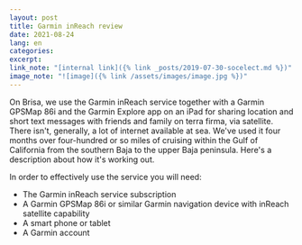 ```yaml
---
layout: post
title: Garmin inReach review
date: 2021-08-24
lang: en
categories:
excerpt:
link_note: "[internal link]({% link _posts/2019-07-30-socelect.md %})"
image_note: "![image]({% link /assets/images/image.jpg %})"
---
```


On Brisa, we use the Garmin inReach service together with a Garmin GPSMap 86i
and the Garmin Explore app on an iPad for sharing location and short
text messages with friends and family on terra firma, via satellite.
There isn't, generally, a lot of internet available at sea.
We've used it four months over four-hundred or so miles of cruising within
the Gulf of California from the southern Baja to the upper Baja peninsula.
Here's a description about how it's working out.

In order to effectively use the service you will need:
- The Garmin inReach service subscription
- A Garmin GPSMap 86i or similar Garmin navigation device with inReach 
  satellite capability
- A smart phone or tablet
- A Garmin account


